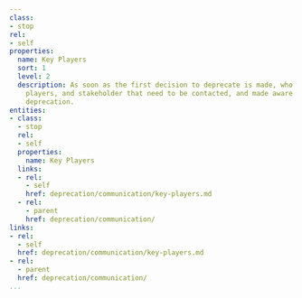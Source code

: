 ```yaml
---
class:
- stop
rel:
- self
properties:
  name: Key Players
  sort: 1
  level: 2
  description: As soon as the first decision to deprecate is made, who are the key
    players, and stakeholder that need to be contacted, and made aware of the API
    deprecation.
entities:
- class:
  - stop
  rel:
  - self
  properties:
    name: Key Players
  links:
  - rel:
    - self
    href: deprecation/communication/key-players.md
  - rel:
    - parent
    href: deprecation/communication/
links:
- rel:
  - self
  href: deprecation/communication/key-players.md
- rel:
  - parent
  href: deprecation/communication/
...
```

